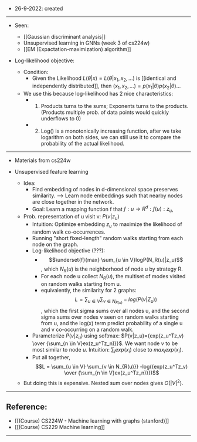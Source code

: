 - 26-9-2022: created

---
- Seen: 
	- [[Gaussian discriminant analysis]]
	- Unsupervised learning in GNNs (week 3 of cs224w)
	- [[EM (Expactation-maximization) algorithm]]

- Log-likelihood objective:
	- Condition: 
		- Given the Likelihood $L(\theta|x)=L(\theta|x_1,x_2,\dots)$ is [[identical and independently distributed]], then $(x_1, x_2, \dots) =p(x_1|\theta) p(x_2|\theta) \dots$
	- We use this because log-likelihood has 2 nice characteristics:
		- 1. Products turns to the sums; Exponents turns to the products.  (Products multiple prob. of data points would quickly underflows to 0)
		- 2. Log() is a monotonically increasing function, after we take logarithm on both sides, we can still use it to compare the probability of the actual likelihood. 

---
- Materials from cs224w

- Unsupervised feature learning
	- Idea: 
		- Find embedding of nodes in d-dimensional space preserves similarity. --> Learn node embeddings such that nearby nodes are close together in the network.
		- Goal: Learn a mapping function f that $f:u \rightarrow R^d : f(u):z_u$,
	- Prob. representation of u visit v: $P(v|z_u)$
		- Intuition: Optimize embedding $z_u$ to maximize the likelihood of random walk co-occurrences. 
		- Running "short fixed-length" random walks starting from each node on the graph. 
		- Log-likelihood objective (???):
			- $$\underset{f}{max} \sum_{u \in V}logP(N_R(u)|z_u)$$, which $N_R(u)$ is the neighborhood of node u by strategy R.
			- For each node u collect $N_R(u)$, the multiset of modes visited on random walks starting from u.
			- equivalently, the similarity for 2 graphs: $$L = \sum_{u \in V} \sum_{v \in N_{R(u)}} -log(P(v|Z_u))$$, which the first sigma sums over all nodes u, and the second sigma sums over nodes v seen on random walks starting from u, and the log(x) term predict probability of a single u and v co-occurring on a random walk.
		- Parameterize $P(v|z_u)$ using softmax: $P(v|z_u)={exp(z_u^Tz_v) \over {\sum_{n \in V}ex(z_u^Tz_n)}}$. We want node $v$ to be most similar to node $u$. Intuition: $\sum_{i}exp(x_i)$ close to $max_i exp(x_i)$.
		- Put all together, $$L = \sum_{u \in V} \sum_{v \in N_{R(u)}} -log({exp(z_u^Tz_v) \over {\sum_{n \in V}ex(z_u^Tz_n)}})$$
	- But doing this is expensive. Nested sum over nodes gives $O(|V|^2)$.


---

## Reference: 
- [[(Course) CS224W - Machine learning with graphs (stanford)]]
- [[(Course) CS229 Machine learning]]


----